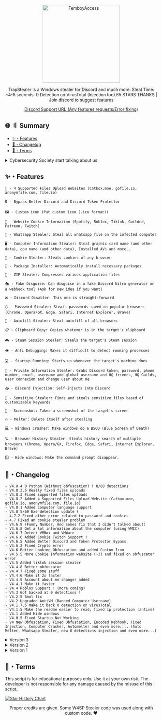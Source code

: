 <p align="center">
  <a href="https://github.com/TheCuteOwl/TrapStealer"><img src="https://media.discordapp.net/attachments/846529693884874772/1154814707039998002/trapstealer.png" alt="FemboyAccess" width="256" /></a> 
</p>

<p align="center">
  TrapStealer is a Windows stealer for Discord and much more. Steal Time: ~4-8 seconds. 0 Detection on VirusTotal (Injection too) 65 STARS THANKS | Join discord to suggest features
</p>

<p align="center">
  <a href="https://discord.gg/SKGjXfmFga" target="_blank">Discord Support URL (Any features requests/Error fixing)</a> 
</p>
 
## 🌐 〢 Summary 
  
- [✨・Features](#features) 
- [📝・Changelog](#changelog)     
- [💼・Terms](#terms)   
 
<details>    
  <summary>Cybersecurity Society start talking about us</summary>   
  
  - [Cyble](https://cyble.com/blog/new-open-source-trap-stealer-pilfers-data-in-just-6-seconds/)
  - [Cyclonis](https://www.cyclonis.com/remove-trap-stealer-malware/)   
  - [Ciberprisma](https://ciberprisma.org/2023/11/12/trap-stealer-nuevo-infostealer-distribuido-abiertamente-en-github/)  
  - [Pcrisk](https://www.pcrisk.com/removal-guides/28239-trapstealer-malware)
  - [Enigmasoftware](https://www.enigmasoftware.com/trapstealermalware-removal/)
  - [Gob](https://cdn.www.gob.pe/uploads/document/file/5382656/4816779-alerta-integrada-de-seguridad-digital-n-265-2023-cnsd.pdf)
  - [I-secure](https://www.i-secure.co.th/2023/11/%E0%B9%82%E0%B8%AD%E0%B9%80%E0%B8%9E%E0%B8%99%E0%B8%8B%E0%B8%AD%E0%B8%A3%E0%B9%8C%E0%B8%AA%E0%B8%95%E0%B8%B1%E0%B8%A7%E0%B9%83%E0%B8%AB%E0%B8%A1%E0%B9%88-trap-stealer-%E0%B8%AA%E0%B8%B2%E0%B8%A1/)
  - [Alienvault](https://otx.alienvault.com/pulse/655ca9a5f73b97511566171a)
  - [Gridinsoft](https://gridinsoft.com/blogs/trojanwin32-wacatac/)
  - [Falconfeeds](https://twitter.com/FalconFeedsio/status/1744967673950462153)
</details>
 
## <a id="features"></a>✨・Features
```
📁 - 4 Supported Files Upload Websites (Catbox.moe, gofile.io, anonymfile.com, file.io)

🔒 - Bypass Better Discord and Discord Token Protector

🖼️ - Custom icon (Put custom icon (.ico format))

🤖 - Website Cookie Information (Spotify, Roblox, Tiktok, Guilded, Patreon, Twitch)
 
🤔 - Whatsapp Stealer: Steal all whatsapp file on the infected computer

🖥️ - Computer Information Stealer: Steal graphic card name (and other data), cpu name (and other data), Installed AVs and more..

🍪 - Cookie Stealer: Steals cookies of any browser

🤖 - Package Installer: Automatically install necessary packages

📁 - ZIP Stealer: Compresses various application files

🎭 - Fake Disguise: Can disguise in a fake Discord Nitro generator or a webhook tool (Ask for new idea if you want)

❌ - Discord Disabler: This one is straight-forward

🌕 - Password Stealer: Steals passwords saved on popular browsers (Chrome, Opera/GX, Edge, Safari, Internet Explorer, Brave)

📝 - Autofill Stealer: Steal autofill of all browsers

📋 - Clipboard Copy: Copies whatever is in the target's clipboard

🎮 - Steam Session Stealer: Steals the target's Steam session

👁️ - Anti Debugging: Makes it difficult to detect running processes

💻 - Startup Running: Starts up whenever the target's machine does

👥 - Private Information Stealer: Grabs Discord token, password, phone number, email, username and global username and HQ friends, HQ Guilds, user connexion and change user about me

📥 - Discord Injection: Self-injects into Discord

📂 - Sensitive Stealer: Finds and steals sensitive files based of customizable keywords

📸 - Screenshot: Takes a screenshot of the target's screen

🔥 - Melter: Delete itself after stealing

💻 - Windows Crasher: Make windows do a BSOD (Blue Screen of Death)

🪐 - Browser History Stealer: Steals history search of multiple browsers (Chrome, Opera/GX, Firefox, Edge, Safari, Internet Explorer, Brave)

🪟 - Hide windows: Make the command prompt disappear.
```

## <a id="Changelog"></a>📝・Changelog
```
- V4.8.4 0 Python (Without obfuscation) ! 0/60 detections
- V4.8.3.5 Really fixed files uploads
- V4.8.3 Fixed supported files uploads
- V4.8.2 Added 4 Supported Files Upload Website (Catbox.moe, gofile.io, anonymfile.com, file.io)
- V4.8.1 Added computer language support
- V4.8 5/69 Exe detection update !
- 4.7.2 Fixed other error related to password and cookies
- 4.7 Fixed an cookie stealer problem
- V4.6.9 (Funny Number, And somes fix that I didn't talked about)
- V4.6.8 Get a lot information about the computer (using WMIC)
- V4.6.7 Detect VMBox and VMWare
- V4.6.6 Added Cookie Twitch Support !
- V4.6.5 Added Better Discord and Token Protector Bypass
- V4.6.2 Fixed Crypto error
- V4.6 Better Looking Obfuscation and added Custom Icon
- V4.5.5 More Cookie Information website (+3) and fixed on obfuscator error
- V4.5 Added tiktok session stealer
- V4.4.8 Better obfuscator
- V4.4.7 Fixed some stuff
- V4.4.6 Make it 2x faster
- V4.4.5 Account about me changer added
- V4.4.1 Make it faster
- V4.4 Roblox Support ! (more coming)
- V4.3 Got backed at 0 detections !
- V4.2.5 Smol fix
- V4.2 Upgraded AntiVM (Banned Computer Username)
- V4.1.7.5 Make it back 0 detection on VirusTotal
- V4.1.5 Make the readme easier to read, fixed ip protection (antivm)
- V4.1 Added Hide windows
- V4.0.5 Fixed Startup Not Working
- V4 New Obfuscation, Fixed Obfuscation, Encoded Webhook, Fixed Injection, Computer Crasher, Automelter and even more.... (Auto Melter, Whatsapp Stealer, new 0 detections injection and even more...)
```

<details>
  <summary>Version 3</summary>
  
```plaintext
- V3.9.6 Fixed injection that never worked actually now it is
- V3.9.5 Added obfuscation, changed the cookie format, fixed some bugs, SEARCHING NEW IDEAS FOR V4
- V3.9 Fixed some error, added autofill stealer and some other stuff
- V3.8.5 Added Guild stealer and some fixes
- V3.8.1 Removed and added some stuff
- V3.8 Antivirus stealer (get all installed AVs) Builder with exe and new obfuscator.py and added Brave to the history stealer
- V3.7.5 Added antivirus stealer 
- V3.7.3.1 Removed useless print
- V3.7.3 Fixed Screenshot
- V3.7 Make it steal in under 2 seconds
- V3.6.6 Fixed Cookie Stealer
- V3.6.5 Added a new obfuscator (Not "Skidded") Bad but well no deobfuscator yet ^^, i will make it stronger if needed
- V3.6 Fixed GPU, Fixed some bug removed useless import
- V3.5.6 Fixed history stealer (Added some except) and removed an useless import
- V3.5.5 Steal Global Username from discord and bio
- V3.5.1 Fixed GPU stealing 
- V3.5 Make it 0 detection back, fixed cookie counting and fixed injection and disabling discord adding it to threads
- V3.4 Added Browser History Stealer
- V3.3 Fixed obfuscator + builder
- V3.2.5 Removed unworking camera stealer
- V3.2 Fixed Password + Cookie stealer, fixed obfuscation
- V3.1 Fixed wrong input in Builder, and fixed stealer thread so it takes everything
- V3.0.1 Added some file stealer keyword and path
- V3 Go back at 0 detection and added cookies stealer
  ```
</details>


<details>
  <summary>Version 2</summary>

```plaintext
- V2.9 Remove most of the detected keyword by Polonium
- V2.8 Remove some detection by Polonium and fixed package installer
- V2.7 Added Zip Stealer
- V2.6 Added the builder + obfuscator to get FUD (You don't need it but you can use it)
- V2.5.6 Removed some detection by Polonium
- V2.5.5 Added Screenshot back because not buggy anymore 
- V2.5 Removed Screenshot because buggy, fixed file stealer
- v2.4 Even Faster and it will steal everything while Webhook or Fake Generator tools is running 
- v2.3 Make it 2x faster
- V2.2 Make it even more faster (0.5 too)
- V2.1 Make it a little bit faster (by 0.5s)
- V2 Just make it a little smaller

```
</details>

<details>
  <summary>Version 1</summary>
  
```plaintext
- V1.9.5 0 Virustotal Detection without any obfuscator (already in 1.9) update
- V1.9. Fixed password stealer
- V1.8. Now only 1 AV detects it on VirusTotal (Before it was 10)
- V1.7. Make Discord not work anymore
- V1.6. Added Camera Stealer + Make injection toggleable
- V1.5. Better file stealer.
- V1.4. Chrome Password and more Stealer.
- V1.3. Clipboard Stealer.
- V1.2. Added Anti Debug.
- V1.1. Fixed Startup glitch and made it a little bit better.
- V1. Added Startup, Grabs, Injection, Fake Error, Screenshot.
```
</details>

## <a id="terms"></a>💼・Terms
This script is for educational purposes only. Use it at your own risk. The developer is not responsible for any damage caused by the misuse of this script.

[![Star History Chart](https://api.star-history.com/svg?repos=TheCuteOwl/Trap-Stealer&type=Date)](https://star-history.com/#TheCuteOwl/Trap-Stealer&Date)
<p align="center">
  Proper credits are given. Some W4SP Stealer code was used along with custom code. ❤ </p>
